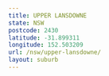 ```yaml
---
title: UPPER LANSDOWNE
state: NSW
postcode: 2430
latitude: -31.899311
longitude: 152.503209
url: /nsw/upper-lansdowne/
layout: suburb
---
```

